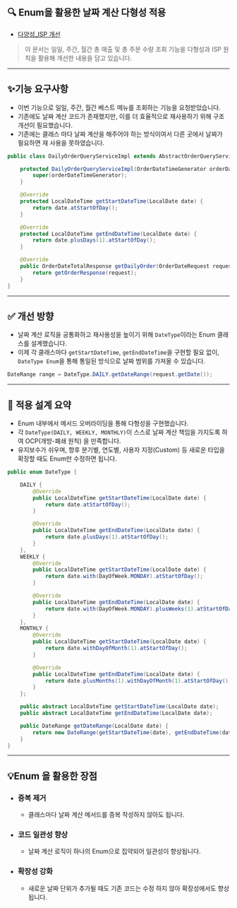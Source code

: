 ## 🔍 Enum을 활용한 날짜 계산 다형성 적용

- [다양성_ISP 개선](experience/다향성_ISP.md)
> 이 문서는 일일, 주간, 월간 총 매출 및 총 주문 수량 조회 기능을 다형성과 ISP 원칙을 활용해 개선한 내용을 담고 있습니다.
---

## ✨기능 요구사항
- 이번 기능으로 일일, 주간, 월간 베스트 메뉴를 조회하는 기능을 요청받았습니다.
- 기존에도 날짜 계산 코드가 존재했지만, 이를 더 효율적으로 재사용하기 위해 구조 개선이 필요했습니다.
- 기존에는 클래스 마다 날짜 계산을 해주어야 하는 방식이여서 다른 곳에서 날짜가 필요하면 재 사용을 못하였습니다.

```java
public class DailyOrderQueryServiceImpl extends AbstractOrderQueryService implements DailyOrderQueryService{

    protected DailyOrderQueryServiceImpl(OrderDateTimeGenerator orderDateTimeGenerator) {
        super(orderDateTimeGenerator);
    }

    @Override
    protected LocalDateTime getStartDateTime(LocalDate date) {
        return date.atStartOfDay();
    }

    @Override
    protected LocalDateTime getEndDateTime(LocalDate date) {
        return date.plusDays(1).atStartOfDay();
    }

    @Override
    public OrderDateTotalResponse getDailyOrder(OrderDateRequest request) {
        return getOrderResponse(request);
    }
}
```
---

## ✅ 개선 방향
- 날짜 계산 로직을 공통화하고 재사용성을 높이기 위해 `DateType`이라는 Enum 클래스를 설계했습니다.
- 이제 각 클래스마다 `getStartDateTime`, `getEndDateTime`을 구현할 필요 없이, `DateType Enum`을 통해 통일된 방식으로 날짜 범위를 가져올 수 있습니다.

```java
DateRange range = DateType.DAILY.getDateRange(request.getDate());
```

---

## 🔧 적용 설계 요약
- Enum 내부에서 메서드 오버라이딩을 통해 다형성을 구현했습니다.
- 각 `DateType(DAILY, WEEKLY, MONTHLY)`이 스스로 날짜 계산 책임을 가지도록 하여 OCP(개방-폐쇄 원칙) 을 만족합니다.
- 유지보수가 쉬우며, 향후 분기별, 연도별, 사용자 지정(Custom) 등 새로운 타입을 확장할 때도 Enum만 수정하면 됩니다.

```java
public enum DateType {

    DAILY {
        @Override
        public LocalDateTime getStartDateTime(LocalDate date) {
            return date.atStartOfDay();
        }

        @Override
        public LocalDateTime getEndDateTime(LocalDate date) {
            return date.plusDays(1).atStartOfDay();
        }
    },
    WEEKLY {
        @Override
        public LocalDateTime getStartDateTime(LocalDate date) {
            return date.with(DayOfWeek.MONDAY).atStartOfDay();
        }

        @Override
        public LocalDateTime getEndDateTime(LocalDate date) {
            return date.with(DayOfWeek.MONDAY).plusWeeks(1).atStartOfDay();
        }
    },
    MONTHLY {
        @Override
        public LocalDateTime getStartDateTime(LocalDate date) {
            return date.withDayOfMonth(1).atStartOfDay();
        }

        @Override
        public LocalDateTime getEndDateTime(LocalDate date) {
            return date.plusMonths(1).withDayOfMonth(1).atStartOfDay();
        }
    };

    public abstract LocalDateTime getStartDateTime(LocalDate date);
    public abstract LocalDateTime getEndDateTime(LocalDate date);

    public DateRange getDateRange(LocalDate date) {
        return new DateRange(getStartDateTime(date), getEndDateTime(date));
    }
}
```
---

## 💡Enum 을 활용한 장점

- ### 증복 제거
  - 클래스마다 날짜 계산 메서드를 증복 작성하지 않아도 됩니다.
- ### 코드 일관성 향상
  - 날짜 계산 로직이 하나의 Enum으로 집약되어 일관성이 향상됩니다.
- ### 확장성 강화
  - 새로운 날짜 단위가 추가될 때도 기존 코드는 수정 하지 않아 확장성에서도 향상됩니다.
